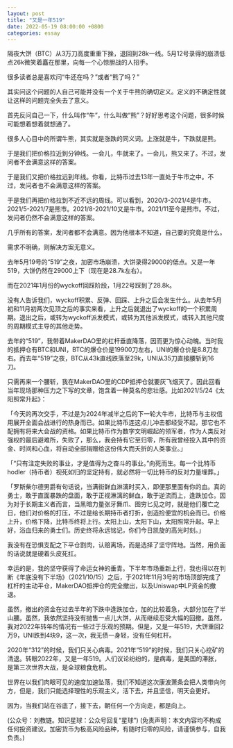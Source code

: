 ```yaml
---
layout: post
title: "又是一年519"
date: 2022-05-19 08:00:00 +0800
categories: essay
---
```


隔夜大饼（BTC）从3万刀高度重重下挫，退回到28k一线。5月12号录得的崩溃低点26k微笑着矗在那里，向每一个心惊胆战的人招手。

很多读者总是喜欢问“牛还在吗？”或者“熊了吗？”

其实问这个问题的人自己可能并没有一个关于牛熊的确切定义。定义的不确定性就让这样的问题完全失去了意义。

首先反问自己一下，什么叫作“牛”，什么叫做“熊”？好好思考这个问题，很多时候可能想着想着就想通了。

很多人心目中的所谓牛熊，其实就是涨跌的同义词。上涨就是牛，下跌就是熊。

于是我们把价格拉近到分钟线。一会儿，牛就来了。一会儿，熊又来了。不过，发问者不会满意这样的答案。

于是我们又把价格拉远到年线。你看，比特币过去13年一直处于牛市之中。不过，发问者也不会满意这样的答案。

于是我们再把价格拉到不近不远的周线。可以看到，2020/3-2021/4是牛市。2021/5-2021/7是熊市。2021/8-2021/10又是牛市。2021/11至今是熊市。不过，发问者仍然不会满意这样的答案。

几乎所有的答案，发问者都不会满意。因为他根本不知道，自己要的究竟是什么。

需求不明确，则解决方案无意义。

去年5月19号的“519”之夜，加密市场崩溃，大饼录得29000的低点。又是一年519，大饼仍然在29000上下（现在是28.7k左右）。

而在2021年1月份的wyckoff回踩阶段，1月22号踩到了28.8k。

没有人告诉我们，wyckoff积累、反弹、回踩、上升之后会发生什么。从去年5月初和11月初两次见顶之后的事实来看，上升之后就退出了wyckoff的一个积累周期。退出之后，或转为wyckoff派发模式，或转为其他派发模式，或转入其他尺度的周期模式主导的其他走势。

去年的“519”，我带着MakerDAO里的杠杆垂直降落，因而更为惊心动魄。当时我的抵押仓有BTC和UNI，BTC的爆仓价是19900刀左右，UNI的爆仓价是8.8刀左右。而去年“519”之夜，BTC从43k直线跌落至29k，UNI从35刀直接腰斩到16刀。

只需再来一个腰斩，我在MakerDAO里的CDP抵押仓就要灰飞烟灭了。因此回看当年现场那种压力之下写的文章，饱含着一种莫名的悲壮感。比如2021/5/24《太阳照常升起》：

「今天的再次交手，不过是为2024年减半之后的下一轮大牛市，比特币与主权信用展开全面会战进行的热身而已。如果比特币连这点儿冲击都经受不起，那它也不配拥有将来大会战的资格。如果比特币作为数字文明崛起的领军者，作为人类反对强权的最后避难所，失败了，那么，我会持有它至归零，所有我曾经投入其中的资金、时间和心血，将自动全部捐赠给这份伟大而夭折的人类事业。」

「“只有注定失败的事业，才是值得为之奋斗的事业。”向死而生。每一个比特币hodler（持币者）视死如归的坚定持有，就必然将一切比特币的反对力量埋葬。」

「罗斯柴尔德男爵有句话说，当满街鲜血淋漓时买入，即便那里面有你的血。真的勇士，敢于直面暴跌的盘面，敢于正视淋漓的鲜血，敢于逆流而上，逢跌加仓。因为对于长期主义者而言，当黑暗力量张牙舞爪、图穷匕见之时，就是他们覆亡之日，他们对价格的打压，不过是给长期持币者打折，创造捡便宜的机会而已。价格上升，价格下降，比特币终将上行。太阳上山，太阳下山，太阳照常升起。早上好，浴血归来的勇士们。历史终将永远铭记，你们今日凯旋的高光时刻。」

我没有在恐惧支配之下平仓割肉，认赔离场，而是选择了坚守阵地。当然，用负面的话说就是硬着头皮死扛。

幸运的是，我的坚守获得了命运女神的垂青。下半年市场重新上行，我也得以在判断《年底没有下半场》（2021/10/15）之后，于2021年11月3号的市场顶部完成了杠杆的主动平仓，MakerDAO抵押仓的完全撤出，以及Uniswap中LP资金的撤退。

虽然，撤出的资金在过去半年的下跌中逢跌加仓，加的比较着急，大部分加在了半山腰。虽然，我依然坚持没有抛售一点儿大饼，从而继续忍受大幅的回撤。虽然，我对2022年转年的情况有一些过于乐观的预期。但是，又是一年519，大饼重回2万9，UNI跌到4块9，这一次，我无债一身轻，没有任何杠杆。

2020年“312”的时候，我们只关心病毒。2021年“519”的时候，我们只关心挖矿的清退。转眼2022年，又是一年519。人们议论纷纷的，是病毒，是美国的滞胀，是第三次世界大战，是全球粮食危机。

世界在以我们肉眼可见的速度加速坠落，我们不知道这次康波萧条会把人类带向何方，但是，我们只能选择理性的乐观主义，活下去，并且坚信，明天会更好。

因为，当我们站在谷底了，接下去，朝任何一个方向走，都是向上。

(公众号：刘教链。知识星球：公众号回复“星球”)
(免责声明：本文内容均不构成任何投资建议。加密货币为极高风险品种，有随时归零的风险，请谨慎参与，自我负责。)